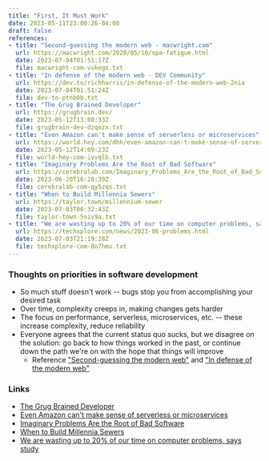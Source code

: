 ```yaml
---
title: "First, It Must Work"
date: 2023-05-11T23:00:26-04:00
draft: false
references:
- title: "Second-guessing the modern web - macwright.com"
  url: https://macwright.com/2020/05/10/spa-fatigue.html
  date: 2023-07-04T01:51:17Z
  file: macwright-com-vvkegs.txt
- title: "In defense of the modern web - DEV Community"
  url: https://dev.to/richharris/in-defense-of-the-modern-web-2nia
  date: 2023-07-04T01:51:24Z
  file: dev-to-ptnb0b.txt
- title: "The Grug Brained Developer"
  url: https://grugbrain.dev/
  date: 2023-05-12T13:08:33Z
  file: grugbrain-dev-dzqozx.txt
- title: "Even Amazon can't make sense of serverless or microservices"
  url: https://world.hey.com/dhh/even-amazon-can-t-make-sense-of-serverless-or-microservices-59625580
  date: 2023-05-12T14:09:23Z
  file: world-hey-com-ivvqlb.txt
- title: "Imaginary Problems Are the Root of Bad Software"
  url: https://cerebralab.com/Imaginary_Problems_Are_the_Root_of_Bad_Software
  date: 2023-06-20T16:28:39Z
  file: cerebralab-com-qy5zqs.txt
- title: "When to Build Millennia Sewers"
  url: https://taylor.town/millennium-sewer
  date: 2023-07-03T00:32:43Z
  file: taylor-town-5siv9a.txt
- title: "We are wasting up to 20% of our time on computer problems, says study"
  url: https://techxplore.com/news/2023-06-problems.html
  date: 2023-07-03T21:19:28Z
  file: techxplore-com-8o7hmu.txt
---
```


### Thoughts on priorities in software development

* So much stuff doesn't work -- bugs stop you from accomplishing your desired task
* Over time, complexity creeps in, making changes gets harder
* The focus on performance, serverless, microservices, etc. -- these increase complexity, reduce reliability
* Everyone agrees that the current status quo sucks, but we disagree on the solution: go back to how things worked in the past, or continue down the path we're on with the hope that things will improve
  * Reference ["Second-guessing the modern web"][1] and ["In defense of the modern web"][2]

[1]: https://macwright.com/2020/05/10/spa-fatigue.html
[2]: https://dev.to/richharris/in-defense-of-the-modern-web-2nia

### Links

* [The Grug Brained Developer][3]
* [Even Amazon can't make sense of serverless or microservices][4]
* [Imaginary Problems Are the Root of Bad Software][5]
* [When to Build Millennia Sewers][6]
* [We are wasting up to 20% of our time on computer problems, says study][7]

[3]: https://grugbrain.dev/
[4]: https://world.hey.com/dhh/even-amazon-can-t-make-sense-of-serverless-or-microservices-59625580
[5]: https://cerebralab.com/Imaginary_Problems_Are_the_Root_of_Bad_Software
[6]: https://taylor.town/millennium-sewer
[7]: https://techxplore.com/news/2023-06-problems.html
